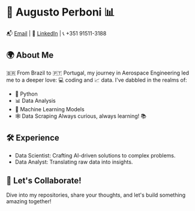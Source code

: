 # 🚀 Augusto Perboni 📊

📬 [Email](mailto:augustoperboni@hotmail.com) | 🔗 [LinkedIn](https://linkedin.com/in/augustoperboni/) | 📞 +351 91511-3188

## 🌍 About Me
🇧🇷 From Brazil to 🇵🇹 Portugal, my journey in Aerospace Engineering led me to a deeper love: 💻 coding and 📈 data. I've dabbled in the realms of:
- 🐍 Python
- 📊 Data Analysis
- 🤖 Machine Learning Models
- 🕸️ Data Scraping
Always curious, always learning! 📚

## 🛠️ Experience
- Data Scientist: Crafting AI-driven solutions to complex problems.
- Data Analyst: Translating raw data into insights.

## 🤝 Let's Collaborate!
Dive into my repositories, share your thoughts, and let's build something amazing together!

